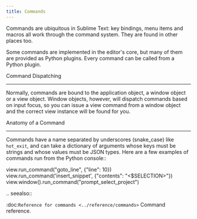 ```yaml
---
title: Commands
---
```


Commands are ubiquitous in Sublime Text: key bindings, menu items and macros
all work through the command system. They are found in other places too.

Some commands are implemented in the editor's core, but many of them are
provided as Python plugins. Every command can be called from a Python plugin.

Command Dispatching
*******************

Normally, commands are bound to the application object, a window object or a
view object. Window objects, however, will dispatch commands based on input
focus, so you can issue a view command from a window object and the correct
view instance will be found for you.

Anatomy of a Command
********************

Commands have a name separated by underscores (snake_case) like ``hot_exit``, and can take
a dictionary of arguments whose keys must be strings and whose values must
be JSON types. Here are a few examples of commands run from the Python console::

   view.run_command("goto_line", {"line": 10})
   view.run_command('insert_snippet', {"contents": "<$SELECTION>"})
   view.window().run_command("prompt_select_project")


.. seealso::

   :doc:`Reference for commands <../reference/commands>`
        Command reference.
